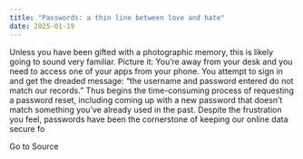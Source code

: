 ```yaml
---
title: "Passwords: a thin line between love and hate"
date: 2025-01-19
---
```


Unless you have been gifted with a photographic memory, this is likely going to sound very familiar. Picture it: You’re away from your desk and you need to access one of your apps from your phone. You attempt to sign in and get the dreaded message: “the username and password entered do not match our records.” Thus begins the time-consuming process of requesting a password reset, including coming up with a new password that doesn’t match something you’ve already used in the past. Despite the frustration you feel, passwords have been the cornerstone of keeping our online data secure fo

Go to Source
